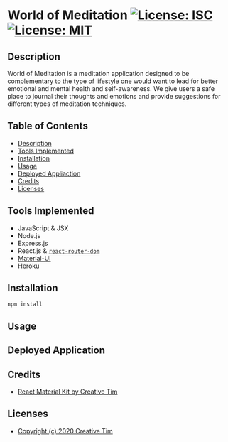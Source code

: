 # World of Meditation [![License: ISC](https://img.shields.io/badge/License-ISC-blue.svg)](https://opensource.org/licenses/ISC) [![License: MIT](https://img.shields.io/badge/License-MIT-yellow.svg)](https://opensource.org/licenses/MIT) 

## Description

World of Meditation is a meditation application designed to be complementary to the type of lifestyle one would want to lead for better emotional and mental health and self-awareness. We give users a safe place to journal their thoughts and emotions and provide suggestions for different types of meditation techniques.

## Table of Contents 

* [Description](#description)
* [Tools Implemented](#tools-implemented)
* [Installation](#installation)
* [Usage](#usage)
* [Deployed Appliaction](#deployed-application)
* [Credits](#credits)
* [Licenses](#licenses)

## Tools Implemented

* JavaScript & JSX
* Node.js
* Express.js
* React.js & [`react-router-dom`](https://www.npmjs.com/package/react-router-dom)
* [Material-UI](https://material-ui.com/)
* Heroku

## Installation

`npm install`

## Usage


## Deployed Application

## Credits

* [React Material Kit by Creative Tim](https://www.creative-tim.com/product/material-kit-react?partner=104080)

## Licenses

* [Copyright (c) 2020 Creative Tim](Licenses/LICENSE-CreativeTim.md)